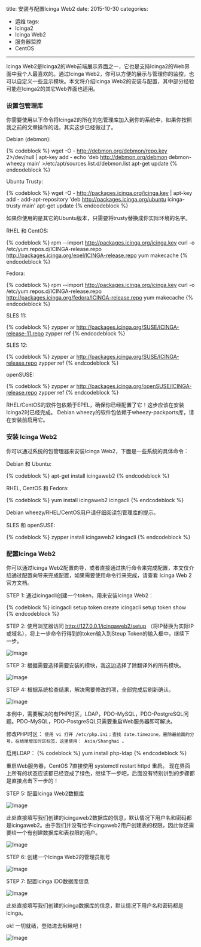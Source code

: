 title: 安装与配置Icinga Web2
date: 2015-10-30
categories: 
- 运维
tags: 
- Icinga2
- Icinga Web2
- 服务器监控
- CentOS

---

Icinga Web2是Icinga2的Web前端展示界面之一，它也是支持Icinga2的Web界面中我个人最喜欢的。通过Icinga Web2，你可以方便的展示与管理你的监控，也可以自定义一些显示模块。本文将介绍Icinga Web2的安装与配置，其中部分经验可能在Icinga2的其它Web界面也适用。

<!--more-->

### 设置包管理库 ###

你需要使用以下命令将Icinga2的所在的包管理库加入到你的系统中，如果你按照我之前的文章操作的话，其实这步已经做过了。

Debian (debmon):

{% codeblock %}
wget -O - http://debmon.org/debmon/repo.key 2>/dev/null | apt-key add -
echo 'deb http://debmon.org/debmon debmon-wheezy main' >/etc/apt/sources.list.d/debmon.list
apt-get update
{% endcodeblock %}

Ubuntu Trusty:

{% codeblock %}
wget -O - http://packages.icinga.org/icinga.key | apt-key add -
add-apt-repository 'deb http://packages.icinga.org/ubuntu icinga-trusty main'
apt-get update
{% endcodeblock %}

如果你使用的是其它的Ubuntu版本，只需要将trusty替换成你实际环境的名字。

RHEL 和 CentOS:

{% codeblock %}
rpm --import http://packages.icinga.org/icinga.key
curl -o /etc/yum.repos.d/ICINGA-release.repo http://packages.icinga.org/epel/ICINGA-release.repo
yum makecache
{% endcodeblock %}

Fedora:

{% codeblock %}
rpm --import http://packages.icinga.org/icinga.key
curl -o /etc/yum.repos.d/ICINGA-release.repo http://packages.icinga.org/fedora/ICINGA-release.repo
yum makecache
{% endcodeblock %}

SLES 11:

{% codeblock %}
zypper ar http://packages.icinga.org/SUSE/ICINGA-release-11.repo
zypper ref
{% endcodeblock %}

SLES 12:

{% codeblock %}
zypper ar http://packages.icinga.org/SUSE/ICINGA-release.repo
zypper ref
{% endcodeblock %}

openSUSE:

{% codeblock %}
zypper ar http://packages.icinga.org/openSUSE/ICINGA-release.repo
zypper ref
{% endcodeblock %}

RHEL/CentOS的软件包依赖于EPEL，确保你已经配置了它！这步应该在安装Icinga2时已经完成。
Debian wheezy的软件包依赖于wheezy-packports库，请在安装前启用它。

### 安装 Icinga Web2 ###

你可以通过系统的包管理器来安装Icinga Web2，下面是一些系统的具体命令：

Debian 和 Ubuntu:

{% codeblock %}
apt-get install icingaweb2
{% endcodeblock %}

RHEL, CentOS 和 Fedora:

{% codeblock %}
yum install icingaweb2 icingacli
{% endcodeblock %}

Debian wheezy/RHEL/CentOS用户请仔细阅读包管理库的提示。

SLES 和 openSUSE:

{% codeblock %}
zypper install icingaweb2 icingacli
{% endcodeblock %}

### 配置Icinga Web2 ###

你可以通过Icinga Web2配置向导，或者直接通过执行命令来完成配置，本文仅介绍通过配置向导来完成配置，如果需要使用命令行来完成，请查看 Icinga Web 2官方文档。

STEP 1: 通过icingacli创建一个token，用来安装Icinga Web2：

{% codeblock %}
icingacli setup token create
icingacli setup token show
{% endcodeblock %}

STEP 2: 使用浏览器访问 http://127.0.0.1/icingaweb2/setup （将IP替换为实际IP或域名），将上一步命令行得到的token输入到Steup Token的输入框中，继续下一步。

 ![Image](https://www.tnidea.com/media/image/icinga-websetup-1.png)

STEP 3: 根据需要选择需要安装的模块，我这边选择了除翻译外的所有模块。

 ![Image](https://www.tnidea.com/media/image/icinga-websetup-2.png)

STEP 4: 根据系统检查结果，解决需要修改的项，全部完成后刷新确认。

 ![Image](https://www.tnidea.com/media/image/icinga-websetup-3.png)

本例中，需要解决的有PHP时区，LDAP，PDO-MySQL，PDO-PostgreSQL问题。PDO-MySQL，PDO-PostgreSQL只需要重启Web服务器即可解决。

修改PHP时区：
````使用 vi 打开 /etc/php.ini；查找 date.timezone，删除最前面的分号，在结尾增加时区标签，这里使用： Asia/Shanghai 。````

启用LDAP：
{% codeblock %}
yum install php-ldap
{% endcodeblock %}

重启Web服务器，CentOS 7直接使用 systemctl restart httpd 重启。
现在界面上所有的状态应该都已经变成了绿色，继续下一步吧，后面没有特别讲到的步骤都是直接点击下一步的！

STEP 5: 配置Icinga Web2数据库

 ![Image](https://www.tnidea.com/media/image/icinga-websetup-4.png)

此处直接填写我们创建的icingaweb2数据库的信息，默认情况下用户名和密码都是icingaweb2。由于我们并没有给予icingaweb2用户创建表的权限，因此你还需要给一个有创建数据库和表权限的用户。

![Image](https://www.tnidea.com/media/image/icinga-websetup-5.png)

STEP 6: 创建一个Icinga Web2的管理员账号

![Image](https://www.tnidea.com/media/image/icinga-websetup-6.png)

STEP 7: 配置Icinga IDO数据库信息

![Image](https://www.tnidea.com/media/image/icinga-websetup-7.png)

此处直接填写我们创建的icinga数据库的信息，默认情况下用户名和密码都是icinga。

ok! 一切就绪，登陆进去瞅瞅吧！

![Image](https://www.tnidea.com/media/image/icinga-websetup-8.png)